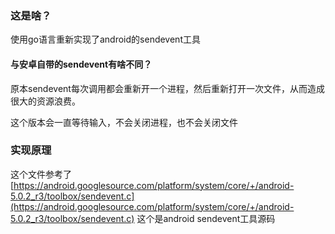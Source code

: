 ### 这是啥？

使用go语言重新实现了android的sendevent工具

#### 与安卓自带的sendevent有啥不同？

原本sendevent每次调用都会重新开一个进程，然后重新打开一次文件，从而造成很大的资源浪费。

这个版本会一直等待输入，不会关闭进程，也不会关闭文件


### 实现原理

这个文件参考了 [https://android.googlesource.com/platform/system/core/+/android-5.0.2_r3/toolbox/sendevent.c](https://android.googlesource.com/platform/system/core/+/android-5.0.2_r3/toolbox/sendevent.c) 这个是android sendevent工具源码
